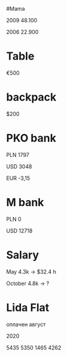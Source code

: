
#Mama 

 2009 48.100

 2006 22.900

# Table

€500

# backpack

$200
 
# PKO bank
 
 PLN 1797
 
 USD 3048
 
 EUR -3,15
 
# M bank

PLN 0

USD 12718

# Salary 

May 4.3k -> $32.4 h

October 4.8k -> ?

# Lida Flat

оплачен август

2020

5435 5350 1465 4262


